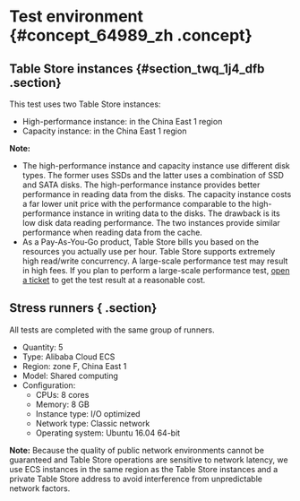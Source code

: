 # Test environment {#concept_64989_zh .concept}

## Table Store instances {#section_twq_1j4_dfb .section}

This test uses two Table Store instances:

-   High-performance instance: in the China East 1 region
-   Capacity instance: in the China East 1 region

**Note:** 

-   The high-performance instance and capacity instance use different disk types. The former uses SSDs and the latter uses a combination of SSD and SATA disks. The high-performance instance provides better performance in reading data from the disks. The capacity instance costs a far lower unit price with the performance comparable to the high-performance instance in writing data to the disks. The drawback is its low disk data reading performance. The two instances provide similar performance when reading data from the cache.
-   As a Pay-As-You-Go product, Table Store bills you based on the resources you actually use per hour. Table Store supports extremely high read/write concurrency. A large-scale performance test may result in high fees. If you plan to perform a large-scale performance test, [open a ticket](https://selfservice.console.aliyun.com/ticket/createIndex) to get the test result at a reasonable cost.

## Stress runners { .section}

All tests are completed with the same group of runners.

-   Quantity: 5
-   Type: Alibaba Cloud ECS
-   Region: zone F, China East 1
-   Model: Shared computing
-   Configuration:
    -   CPUs: 8 cores
    -   Memory: 8 GB
    -   Instance type: I/O optimized
    -   Network type: Classic network
    -   Operating system: Ubuntu 16.04 64-bit

**Note:** Because the quality of public network environments cannot be guaranteed and Table Store operations are sensitive to network latency, we use ECS instances in the same region as the Table Store instances and a private Table Store address to avoid interference from unpredictable network factors.

